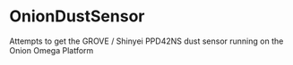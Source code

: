 # OnionDustSensor
Attempts to get the GROVE / Shinyei PPD42NS dust sensor running on the Onion Omega Platform
